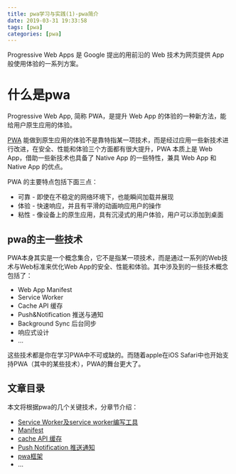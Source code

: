 ```yaml
---
title: pwa学习与实践(1)-pwa简介
date: 2019-03-31 19:33:58
tags: [pwa]
categories: [pwa]
---
```


Progressive Web Apps 是 Google 提出的用前沿的 Web 技术为网页提供 App 般使用体验的一系列方案。

<!--more-->

# 什么是pwa
Progressive Web App, 简称 PWA，是提升 Web App 的体验的一种新方法，能给用户原生应用的体验。

[PWA](https://developers.google.cn/web/progressive-web-apps/) 能做到原生应用的体验不是靠特指某一项技术，而是经过应用一些新技术进行改进，在安全、性能和体验三个方面都有很大提升，PWA 本质上是 Web App，借助一些新技术也具备了 Native App 的一些特性，兼具 Web App 和 Native App 的优点。

PWA 的主要特点包括下面三点：

 + 可靠 - 即使在不稳定的网络环境下，也能瞬间加载并展现
 + 体验 - 快速响应，并且有平滑的动画响应用户的操作
 + 粘性 - 像设备上的原生应用，具有沉浸式的用户体验，用户可以添加到桌面

## pwa的主一些技术

PWA本身其实是一个概念集合，它不是指某一项技术，而是通过一系列的Web技术与Web标准来优化Web App的安全、性能和体验。其中涉及到的一些技术概念包括了：
 + Web App Manifest
 + Service Worker
 + Cache API 缓存
 + Push&Notification 推送与通知
 + Background Sync 后台同步
 + 响应式设计
 + ...

这些技术都是你在学习PWA中不可或缺的。而随着apple在iOS Safari中也开始支持PWA（其中的某些技术），PWA的舞台更大了。

## 文章目录

本文将根据pwa的几个关键技术，分章节介绍：

 + [Service Worker及service worker编写工具](https://insaneblue.github.io/2019/03/31/pwa学习与实践-2-service-worker/)
 + [Manifest ](https://insaneblue.github.io/2019/03/31/pwa学习与实践-3-manifest/)
 + [cache API 缓存](https://insaneblue.github.io/)
 + [Push Notification 推送通知](https://insaneblue.github.io/)
 + [pwa框架](https://insaneblue.github.io/)
 + ...